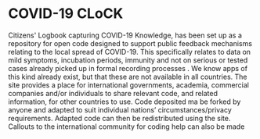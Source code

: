 # COVID-19 CLoCK 

Citizens' Logbook capturing COVID-19 Knowledge, has been set up as a repository for open code designed to support public feedback mechanisms relating to the local spread of COVID-19. This specifically relates to  data on  mild symptoms, incubation periods, immunity and not on serious or tested cases already picked up in formal recording processes . We know apps of this kind already exist, but that these are not available in all countries.   The site provides a place for international governments, academia, commercial companies and/or individuals to share relevant code, and related information, for other countries to use. Code deposited ma  be forked by anyone and adapted to suit individual nations’ circumstances/privacy requirements. Adapted code can then be redistributed using the site. Callouts to the international community for coding help can also be made
